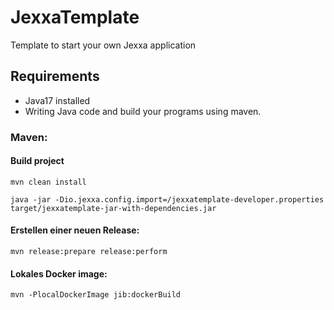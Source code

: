 # JexxaTemplate
Template to start your own Jexxa application 

## Requirements
* Java17 installed
* Writing Java code and build your programs using maven.


### Maven:

#### Build project
```shell
mvn clean install

java -jar -Dio.jexxa.config.import=/jexxatemplate-developer.properties target/jexxatemplate-jar-with-dependencies.jar 
```

#### Erstellen einer neuen Release:
```shell
mvn release:prepare release:perform
```

#### Lokales Docker image:
```shell
mvn -PlocalDockerImage jib:dockerBuild
```

